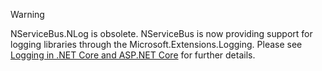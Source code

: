 > [!WARNING]
> NServiceBus.NLog is obsolete. NServiceBus is now providing support for logging libraries through the Microsoft.Extensions.Logging. Please see [Logging in .NET Core and ASP.NET Core](https://learn.microsoft.com/en-us/aspnet/core/fundamentals/logging/) for further details.